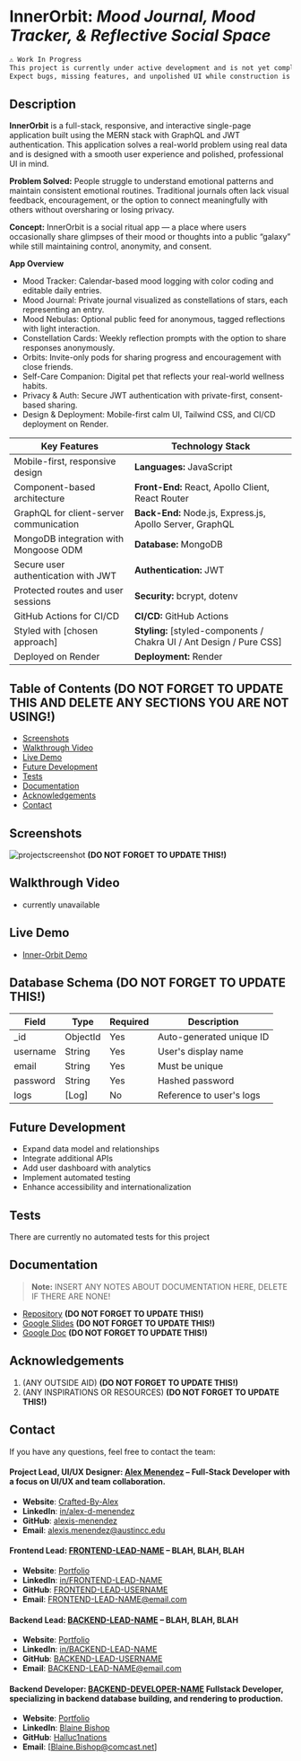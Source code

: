 # InnerOrbit: _Mood Journal, Mood Tracker, & Reflective Social Space_

```md
⚠️ Work In Progress
This project is currently under active development and is not yet complete.
Expect bugs, missing features, and unpolished UI while construction is underway.
```

## **Description**

**InnerOrbit** is a full-stack, responsive, and interactive single-page application built using the MERN stack with GraphQL and JWT authentication. This application solves a real-world problem using real data and is designed with a smooth user experience and polished, professional UI in mind.

**Problem Solved:** People struggle to understand emotional patterns and maintain consistent emotional routines. Traditional journals often lack visual feedback, encouragement, or the option to connect meaningfully with others without oversharing or losing privacy.

**Concept:** InnerOrbit is a social ritual app — a place where users occasionally share glimpses of their mood or thoughts into a public “galaxy” while still maintaining control, anonymity, and consent.

**App Overview**

- Mood Tracker: Calendar-based mood logging with color coding and editable daily entries.
- Mood Journal: Private journal visualized as constellations of stars, each representing an entry.
- Mood Nebulas: Optional public feed for anonymous, tagged reflections with light interaction.
- Constellation Cards: Weekly reflection prompts with the option to share responses anonymously.
- Orbits: Invite-only pods for sharing progress and encouragement with close friends.
- Self-Care Companion: Digital pet that reflects your real-world wellness habits.
- Privacy & Auth: Secure JWT authentication with private-first, consent-based sharing.
- Design & Deployment: Mobile-first calm UI, Tailwind CSS, and CI/CD deployment on Render.

| **Key Features**                        | **Technology Stack**                                                 |
| --------------------------------------- | -------------------------------------------------------------------- |
| Mobile-first, responsive design         | **Languages:** JavaScript                                            |
| Component-based architecture            | **Front-End:** React, Apollo Client, React Router                    |
| GraphQL for client-server communication | **Back-End:** Node.js, Express.js, Apollo Server, GraphQL            |
| MongoDB integration with Mongoose ODM   | **Database:** MongoDB                                                |
| Secure user authentication with JWT     | **Authentication:** JWT                                              |
| Protected routes and user sessions      | **Security:** bcrypt, dotenv                                         |
| GitHub Actions for CI/CD                | **CI/CD:** GitHub Actions                                            |
| Styled with [chosen approach]           | **Styling:** [styled-components / Chakra UI / Ant Design / Pure CSS] |
| Deployed on Render                      | **Deployment:** Render                                               |

## Table of Contents **(DO NOT FORGET TO UPDATE THIS AND DELETE ANY SECTIONS YOU ARE NOT USING!)**

- [Screenshots](#screenshots)
- [Walkthrough Video](#walkthrough-video)
- [Live Demo](#live-demo)
- [Future Development](#future-development)
- [Tests](#tests)
- [Documentation](#documentation)
- [Acknowledgements](#acknowledgements)
- [Contact](#contact)

## Screenshots

![projectscreenshot](LINK-GOES-HERE!) **(DO NOT FORGET TO UPDATE THIS!)**

## Walkthrough Video

- currently unavailable

## Live Demo

- [Inner-Orbit Demo](https://inner-orbit.onrender.com/)

## Database Schema **(DO NOT FORGET TO UPDATE THIS!)**

| Field    | Type     | Required | Description              |
| -------- | -------- | -------- | ------------------------ |
| \_id     | ObjectId | Yes      | Auto-generated unique ID |
| username | String   | Yes      | User's display name      |
| email    | String   | Yes      | Must be unique           |
| password | String   | Yes      | Hashed password          |
| logs     | [Log]    | No       | Reference to user's logs |

## Future Development

- Expand data model and relationships
- Integrate additional APIs
- Add user dashboard with analytics
- Implement automated testing
- Enhance accessibility and internationalization

## Tests

There are currently no automated tests for this project

## Documentation

> **Note:** INSERT ANY NOTES ABOUT DOCUMENTATION HERE, DELETE IF THERE ARE NONE!

- [Repository](https://github.com/YOUR-REPO-URL-GOES-HERE) **(DO NOT FORGET TO UPDATE THIS!)**
- [Google Slides](https://docs.google.com/presentation/YOUR-SLIDES-URL-GOES-HERE) **(DO NOT FORGET TO UPDATE THIS!)**
- [Google Doc](https://docs.google.com/document/YOUR-GOOGLE-DOC-URL-GOES-HERE) **(DO NOT FORGET TO UPDATE THIS!)**

## Acknowledgements

1. (ANY OUTSIDE AID) **(DO NOT FORGET TO UPDATE THIS!)**
2. (ANY INSPIRATIONS OR RESOURCES) **(DO NOT FORGET TO UPDATE THIS!)**

## Contact

If you have any questions, feel free to contact the team:

#### Project Lead, UI/UX Designer: [**Alex Menendez**](https://alex-menendez.onrender.com/) – Full-Stack Developer with a focus on UI/UX and team collaboration.

- **Website**: [Crafted-By-Alex](https://alex-menendez.onrender.com/)
- **LinkedIn**: [in/alex-d-menendez](https://www.linkedin.com/in/alex-d-menendez/)
- **GitHub**: [alexis-menendez](https://github.com/alexis-menendez)
- **Email**: [alexis.menendez@austincc.edu](https://alex-menendez.onrender.com/contact)

#### Frontend Lead: [**FRONTEND-LEAD-NAME**](https://FRONTEND-LEAD-NAME.onrender.com/) – BLAH, BLAH, BLAH

- **Website**: [Portfolio](https://FRONTEND-LEAD-NAME.onrender.com/)
- **LinkedIn**: [in/FRONTEND-LEAD-NAME](https://www.linkedin.com/in/FRONTEND-LEAD-NAME/)
- **GitHub**: [FRONTEND-LEAD-USERNAME](https://github.com/alexis-menendez)
- **Email**: [FRONTEND-LEAD-NAME@email.com](https://FRONTEND-LEAD-NAME.onrender.com/contact)

#### Backend Lead: [**BACKEND-LEAD-NAME**](https://BACKEND-LEAD-NAME.onrender.com/) – BLAH, BLAH, BLAH

- **Website**: [Portfolio](https://BACKEND-LEAD-NAME.onrender.com/)
- **LinkedIn**: [in/BACKEND-LEAD-NAME](https://www.linkedin.com/in/BACKEND-LEAD-NAME/)
- **GitHub**: [BACKEND-LEAD-USERNAME](https://github.com/alexis-menendez)
- **Email**: [BACKEND-LEAD-NAME@email.com](https://BACKEND-LEAD-NAME.onrender.com/contact)

#### Backend Developer: [**BACKEND-DEVELOPER-NAME**](https://BACKEND-LEAD-NAME.onrender.com/) Fullstack Developer, specializing in backend database building, and rendering to production.

- **Website**: [Portfolio](https://zesty-sable-15428c.netlify.app/)
- **LinkedIn**: [Blaine Bishop](https://www.linkedin.com/in/blainebishop/)
- **GitHub**: [Halluc1nations](https://github.com/Halluc1nations)
- **Email**: [Blaine.Bishop@comcast.net]
